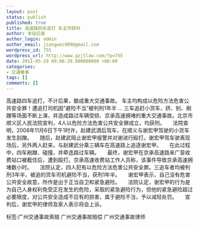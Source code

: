 ```yaml
---
layout: post
status: publish
published: true
title: 高速路四车追打 车主均获刑
author: 本站记者
author_login: admin
author_email: jiangwei909@gmail.com
wordpress_id: 755
wordpress_url: http://www.gzjtlaw.com/?p=755
date: 2011-05-29 09:08:29.000000000 +08:00
categories:
- 交通肇事
tags: []
comments: []
---
```

高速路四车追打，不计后果，酿成重大交通事故。 车主均构成以危险方法危害公共安全罪！遭追打司机因&ldquo;避险不当&rdquo;被判刑1年半 ...  三车追赶小货车，挤、别、剐蹭等场面不断上演，并造成路过车辆受损、京承高速拥堵的重大交通事故。北京市顺义区人民法院宣判，4人以危险方法危害公共安全罪成立，均获刑。　　法院查明，2008年11月6日下午1时许，赵建武酒后驾车，在顺义与谢宏甲驾驶的小货车发生刮蹭。　　随后，赵建武阻止谢宏甲报警并对谢进行殴打。谢宏甲驾车驶离现场后，另外两人赶来，与赵建武分乘三辆车在高速路上追逐谢宏甲。　　在此过程中，四车剐蹭、碰撞，并牵连路过车辆。　　最终，谢宏甲在京承高速路来广营收费站口被截住后，遭到殴打。京承高速收费站工作人员称，该事件导致京承高速拥堵数小时。　　法院认定，四人犯有以危险方法危害公共安全罪。三追车者均被判刑3年半，被追的货车司机避险不当，获刑1年半。　　谢宏甲表示，自己没有危害公共安全故意，所作是出于正当自卫和紧急避险。　　法院认定，谢宏甲的行为是为自己人身权利免受正在发生的危险，采取的紧急避险行为，但他的紧急避险超过必要限度，对公共安全造成不应有的损害，属于避险不当，予以减轻处罚。　　宣判后，谢宏甲的律师及家人表示将会上诉。标签:广州交通事故索赔 广州交通事故赔偿 广州交通事故律师
